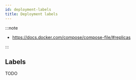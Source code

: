 ```yaml
---
id: deployment-labels
title: Deployment labels
---
```


:::note

- <https://docs.docker.com/compose/compose-file/#replicas>

:::

## Labels

TODO
